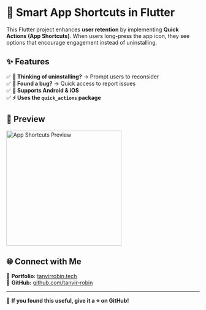 # 🚀 Smart App Shortcuts in Flutter  

This Flutter project enhances **user retention** by implementing **Quick Actions (App Shortcuts)**. When users long-press the app icon, they see options that encourage engagement instead of uninstalling.  

## ✨ Features  
✅ **🤔 Thinking of uninstalling?** → Prompt users to reconsider  
✅ **🐞 Found a bug?** → Quick access to report issues  
✅ **📱 Supports Android & iOS**  
✅ **⚡ Uses the `quick_actions` package**  

## 📸 Preview  
<img src="preview.png" width="300" alt="App Shortcuts Preview">  

## 🌐 Connect with Me  
🔗 **Portfolio:** [tanvirrobin.tech](https://tanvirrobin.tech)  
📌 **GitHub:** [github.com/tanvir-robin](https://github.com/tanvir-robin)  

---

💙 **If you found this useful, give it a ⭐ on GitHub!**  
